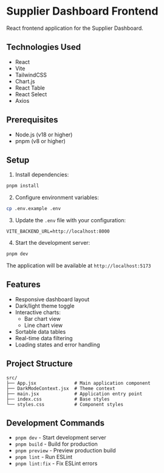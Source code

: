 # Supplier Dashboard Frontend

React frontend application for the Supplier Dashboard.

## Technologies Used

- React
- Vite
- TailwindCSS
- Chart.js
- React Table
- React Select
- Axios

## Prerequisites

- Node.js (v18 or higher)
- pnpm (v8 or higher)

## Setup

1. Install dependencies:
```bash
pnpm install
```

2. Configure environment variables:
```bash
cp .env.example .env
```

3. Update the `.env` file with your configuration:
```properties
VITE_BACKEND_URL=http://localhost:8000
```

4. Start the development server:
```bash
pnpm dev
```

The application will be available at `http://localhost:5173`

## Features

- Responsive dashboard layout
- Dark/light theme toggle
- Interactive charts:
  - Bar chart view
  - Line chart view
- Sortable data tables
- Real-time data filtering
- Loading states and error handling

## Project Structure

```
src/
├── App.jsx              # Main application component
├── DarkModeContext.jsx  # Theme context
├── main.jsx             # Application entry point
├── index.css            # Base styles
└── styles.css           # Component styles
```

## Development Commands

- `pnpm dev` - Start development server
- `pnpm build` - Build for production
- `pnpm preview` - Preview production build
- `pnpm lint` - Run ESLint
- `pnpm lint:fix` - Fix ESLint errors
